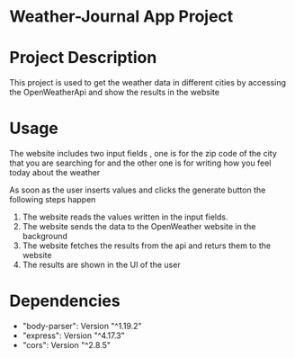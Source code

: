 # Weather-Journal App Project

# Project Description 

<p> This project is used to get the weather data in different cities by accessing the OpenWeatherApi and show the results in the website </p>


# Usage
 
<p>The website includes two input fields , one is for the zip code of the city that you are searching for and the other one is for writing how you feel today about the weather</p>
<p>As soon as the user inserts values and clicks the generate button the following steps happen </p>

<ol>
    <li>The website reads the values written in the input fields. </li>
    <li>The website sends the data to the OpenWeather website in the background </li>
    <li>The website fetches the results from the api and returs them to the website </li>
    <li>The results are shown in the UI of the user  </li>
</ol>


# Dependencies

<ul>
    <li>"body-parser":  Version "^1.19.2"</li>
    <li>"express":  Version "^4.17.3"</li>
    <li>"cors":  Version "^2.8.5"</li>

 </ul>